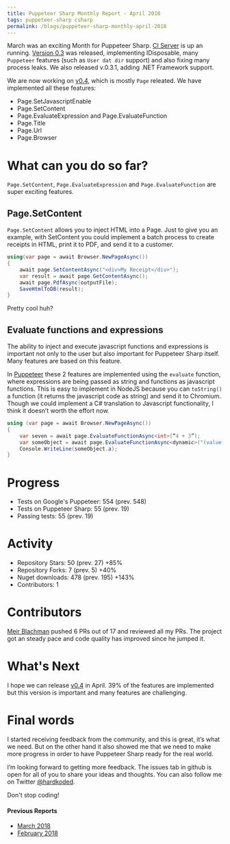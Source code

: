 ```yaml
---
title: Puppeteer Sharp Monthly Report - April 2018
tags: puppeteer-sharp csharp
permalink: /blogs/puppeteer-sharp-monthly-april-2018
---
```

 
March was an exciting Month for Puppeteer Sharp. [CI Server](https://ci.appveyor.com/project/kblok/puppeteer-sharp) is up an running. [Version 0.3](https://github.com/kblok/puppeteer-sharp/releases/tag/v0.3) was released, implementing IDisposable, many `Puppeteer` features (such as `User dat dir` support) and also fixing many process leaks. We also released v.0.3.1, adding .NET Framework support.

We are now working on [v0.4](https://github.com/kblok/puppeteer-sharp/projects/7), which is mostly `Page` releated. We have implemented all these features:

* Page.SetJavascriptEnable
* Page.SetContent
* Page.EvaluateExpression and Page.EvaluateFunction
* Page.Title
* Page.Url
* Page.Browser

# What can you do so far?

`Page.SetContent`, `Page.EvaluateExpression` and `Page.EvaluateFunction` are super exciting features.

## Page.SetContent

`Page.SetContent` allows you to inject HTML into a Page. Just to give you an example, with SetContent you could implement a batch process to create receipts in HTML, print it to PDF, and send it to a customer.

```cs
using(var page = await Browser.NewPageAsync())
{
    await page.SetContentAsync("<div>My Receipt</div>");
    var result = await page.GetContentAsync();
    await page.PdfAsync(outputFile);
    SaveHtmlToDB(result);
}
```

Pretty cool huh?

## Evaluate functions and expressions

The ability to inject and execute javascript functions and expressions is important not only to the user but also important for Puppeteer Sharp itself. Many features are based on this feature.

In [Puppeteer](https://github.com/GoogleChrome/puppeteer) these 2 features are implemented using the `evaluate` function, where expressions are being passed as string and functions as javascript functions. This is easy to implement in NodeJS because you can `toString()` a function (it returns the javascript code as string) and send it to Chromium. Though we could implement a C# translation to Javascript  functionality, I think it doesn’t worth the effort now.

```cs
using (var page = await Browser.NewPageAsync())
{
    var seven = await page.EvaluateFunctionAsync<int>(“4 + 3”);
    var someObject = await page.EvaluateFunctionAsync<dynamic>("(value) => ({a: value})", 5);
    Console.WriteLine(someObject.a);
}
```

# Progress

* Tests on Google's Puppeteer: 554 (prev. 548)
* Tests on Puppeteer Sharp: 55 (prev. 19)
* Passing tests: 55 (prev. 19)

# Activity 

* Repository Stars: 50 (prev. 27) +85%
* Repository Forks: 7 (prev. 5) +40%
* Nuget downloads: 478 (prev. 195) +143%
* Contributors: 1

# Contributors

[Meir Blachman](https://www.twitter.com/MeirBlachman) pushed 6 PRs out of 17 and reviewed all my PRs. The project got an steady pace and code quality has improved since he jumped it.

# What's Next

I hope we can release [v0.4](https://github.com/kblok/puppeteer-sharp/projects/7) in April. 39% of the features are implemented but this version is important and many features are challenging.

# Final words

I started receiving feedback from the community, and this is great, it’s what we need. But on the other hand it also showed me that we need to make more progress in order to have Puppeteer Sharp ready for the real world.

I’m looking forward to getting more feedback. The issues tab in github is open for all of you to share your ideas and thoughts. You can also follow me on Twitter [@hardkoded](https://www.twitter.com/hardkoded).

Don't stop coding!

#### Previous Reports

 * [March 2018](http://www.hardkoded.com/blogs/puppeteer-sharp-monthly-march-2018)
 * [February 2018](http://www.hardkoded.com/blogs/puppeteer-sharp-monthly-february-2018)